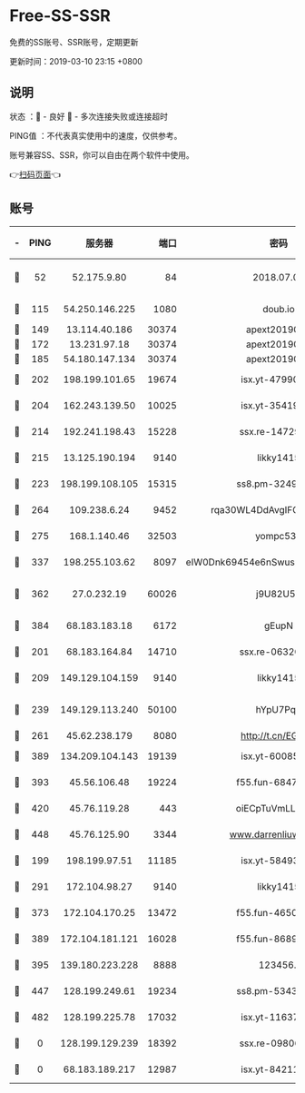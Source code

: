 # Free-SS-SSR

免费的SS账号、SSR账号，定期更新

更新时间：2019-03-10 23:15 +0800

## 说明

状态     ：🙂 - 良好 🙁 - 多次连接失败或连接超时

PING值   ：不代表真实使用中的速度，仅供参考。

账号兼容SS、SSR，你可以自由在两个软件中使用。

👉[扫码页面](https://liesauer.github.io/Free-SS-SSR/)👈

## 账号

|-|PING|服务器|端口|密码|加密方式|区域|
|:----:|:----:|:-----:|-----:|:----:|:----:|:----:|
|🙂|52|52.175.9.80|84|2018.07.07|chacha20-ietf-poly1305|HK|
|🙂|115|54.250.146.225|1080|doub.io|aes-256-cfb|JP|
|🙂|149|13.114.40.186|30374|apext2019006|chacha20|JP|
|🙂|172|13.231.97.18|30374|apext2019006|chacha20|JP|
|🙂|185|54.180.147.134|30374|apext2019006|chacha20|KR|
|🙂|202|198.199.101.65|19674|isx.yt-47990500|aes-256-cfb|US|
|🙂|204|162.243.139.50|10025|isx.yt-35419673|aes-256-cfb|US|
|🙂|214|192.241.198.43|15228|ssx.re-14729949|aes-256-cfb|US|
|🙂|215|13.125.190.194|9140|likky1415|aes-256-cfb|KR|
|🙂|223|198.199.108.105|15315|ss8.pm-32497481|aes-256-cfb|US|
|🙂|264|109.238.6.24|9452|rqa30WL4DdAvgIFG6Fs3znzTa|aes-256-cfb|FR|
|🙂|275|168.1.140.46|32503|yompc535|aes-256-cfb|AU|
|🙂|337|198.255.103.62|8097|eIW0Dnk69454e6nSwuspv9DmS201tQ0D|aes-256-cfb|US|
|🙂|362|27.0.232.19|60026|j9U82U53|xchacha20-ietf-poly1305|HK|
|🙂|384|68.183.183.18|6172|gEupN|aes-256-cfb|SG|
|🙂|201|68.183.164.84|14710|ssx.re-06320738|aes-256-cfb|US|
|🙂|209|149.129.104.159|9140|likky1415|aes-256-cfb|HK|
|🙂|239|149.129.113.240|50100|hYpU7PqP|chacha20-ietf-poly1305|CN|
|🙂|261|45.62.238.179|8080|http://t.cn/EGJIyrl|rc4-md5|CA|
|🙂|389|134.209.104.143|19139|isx.yt-60085477|aes-256-cfb|SG|
|🙂|393|45.56.106.48|19224|f55.fun-68474983|aes-256-cfb|US|
|🙂|420|45.76.119.28|443|oiECpTuVmLLxk4Ts|aes-256-cfb|AU|
|🙂|448|45.76.125.90|3344|www.darrenliuwei.com|aes-256-cfb|AU|
|🙁|199|198.199.97.51|11185|isx.yt-58493850|aes-256-cfb|US|
|🙁|291|172.104.98.27|9140|likky1415|aes-256-cfb|JP|
|🙁|373|172.104.170.25|13472|f55.fun-46502353|aes-256-cfb|SG|
|🙁|389|172.104.181.121|16028|f55.fun-86890630|aes-256-cfb|SG|
|🙁|395|139.180.223.228|8888|123456..|aes-256-cfb|JP|
|🙁|447|128.199.249.61|19234|ss8.pm-53433179|aes-256-cfb|SG|
|🙁|482|128.199.225.78|17032|isx.yt-11637665|aes-256-cfb|SG|
|🙁|0|128.199.129.239|18392|ssx.re-09806935|aes-256-cfb|SG|
|🙁|0|68.183.189.217|12987|isx.yt-84211383|aes-256-cfb|SG|
